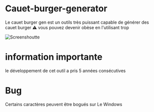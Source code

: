 # Cauet-burger-generator
Le cauet burger gen est un outils très puissant capable de générer des cauet burger ⚠ vous pouvez devenir obèse en l'utilisant trop

![Screenshoutte](https://cdn.discordapp.com/attachments/831123994082017311/834531998924144719/unknown.png)


# information importante 
le développement de cet outil a pris 5 années consécutives 

# Bug 
Certains caractères peuvent être bogués sur Le Windows
